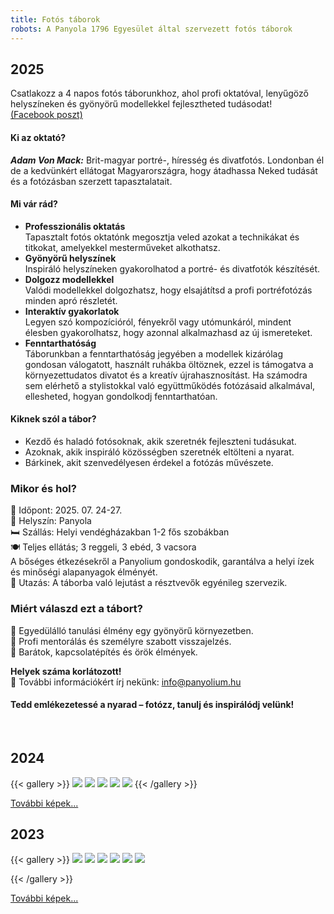 ```yaml
---
title: Fotós táborok
robots: A Panyola 1796 Egyesület által szervezett fotós táborok
---
```


## 2025

Csatlakozz a 4 napos fotós táborunkhoz, ahol profi oktatóval, lenyűgöző helyszíneken és gyönyörű modellekkel fejlesztheted tudásodat!  
[(Facebook poszt)](https://www.facebook.com/Panyolium/posts/1423326918980792)

#### Ki az oktató?
***Adam Von Mack:*** Brit-magyar portré-, híresség és divatfotós. Londonban él de a kedvünkért ellátogat Magyarországra, hogy átadhassa Neked tudását és a fotózásban szerzett tapasztalatait.

#### Mi vár rád?
- **Professzionális oktatás**  
Tapasztalt fotós oktatónk megosztja veled azokat a technikákat és titkokat, amelyekkel mesterműveket alkothatsz.
- **Gyönyörű helyszínek**  
Inspiráló helyszíneken gyakorolhatod a portré- és divatfotók készítését.
- **Dolgozz modellekkel**  
Valódi modellekkel dolgozhatsz, hogy elsajátítsd a profi portréfotózás minden apró részletét.
- **Interaktív gyakorlatok**  
Legyen szó kompozícióról, fényekről vagy utómunkáról, mindent élesben gyakorolhatsz, hogy azonnal alkalmazhasd az új ismereteket.
- **Fenntarthatóság**  
Táborunkban a fenntarthatóság jegyében a modellek kizárólag gondosan válogatott, használt ruhákba öltöznek, ezzel is támogatva a környezettudatos divatot és a kreatív újrahasznosítást. Ha számodra sem elérhető a stylistokkal való együttműködés fotózásaid alkalmával, ellesheted, hogyan gondolkodj fenntarthatóan.

#### Kiknek szól a tábor?
- Kezdő és haladó fotósoknak, akik szeretnék fejleszteni tudásukat.
- Azoknak, akik inspiráló közösségben szeretnék eltölteni a nyarat.
- Bárkinek, akit szenvedélyesen érdekel a fotózás művészete.

### Mikor és hol?
📅 Időpont: 2025. 07. 24-27.  
📍 Helyszín: Panyola  
🛏️ Szállás: Helyi vendégházakban 1-2 fős szobákban  
🍽️ Teljes ellátás; 3 reggeli, 3 ebéd, 3 vacsora  
A bőséges étkezésekről a Panyolium gondoskodik, garantálva a helyi ízek és minőségi alapanyagok élményét.  
🚗 Utazás: A táborba való lejutást a résztvevők egyénileg szervezik.  

### Miért válaszd ezt a tábort?
🌟 Egyedülálló tanulási élmény egy gyönyörű környezetben.  
🌟 Profi mentorálás és személyre szabott visszajelzés.  
🌟 Barátok, kapcsolatépítés és örök élmények.  

**Helyek száma korlátozott!**  
📩 További információkért írj nekünk: info@panyolium.hu  

#### **Tedd emlékezetessé a nyarad – fotózz, tanulj és inspirálódj velünk!**

<br>

## 2024
{{< gallery >}}
  <img src="/fotos-taborok/preview/2024/DZ0A1875.jpg" class="grid-w50 md:grid-w33 xl:grid-w25" />
  <img src="/fotos-taborok/preview/2024/DZ0A2037.jpg" class="grid-w50 md:grid-w33 xl:grid-w25" />
  <img src="/fotos-taborok/preview/2024/DZ0A2948.jpg" class="grid-w50 md:grid-w33 xl:grid-w25" />
  <img src="/fotos-taborok/preview/2024/L1010451.jpg" class="grid-w50 md:grid-w33 xl:grid-w25" />
  <img src="/fotos-taborok/preview/2024/L1010489.jpg" class="grid-w50 md:grid-w33 xl:grid-w25" />
{{< /gallery >}}

[További képek...](https://andrasschram.smugmug.com/PANYOLA-20/n-tbZz4H)

## 2023
{{< gallery >}}
  <img src="/fotos-taborok/preview/2023/DZ0A4138.jpg" class="grid-w50 md:grid-w33 xl:grid-w25" />
  <img src="/fotos-taborok/preview/2023/L1002881.jpg" class="grid-w50 md:grid-w33 xl:grid-w25" />
  <img src="/fotos-taborok/preview/2023/DZ0A4100.jpg" class="grid-w50 md:grid-w33 xl:grid-w25" />
  <img src="/fotos-taborok/preview/2023/L1002923.jpg" class="grid-w50 md:grid-w33 xl:grid-w25" />
  <img src="/fotos-taborok/preview/2023/L1003000.jpg" class="grid-w50 md:grid-w33 xl:grid-w25" />
  <img src="/fotos-taborok/preview/2023/L1002847.jpg" class="grid-w50 md:grid-w33 xl:grid-w25" />

{{< /gallery >}}

[További képek...](https://andrasschram.smugmug.com/Panyola-tabor-es-workshop/n-VsdffT)



